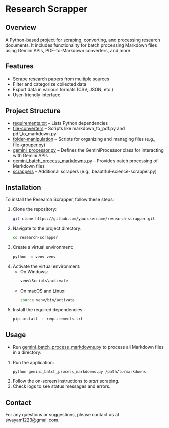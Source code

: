 # Research Scrapper

## Overview
A Python-based project for scraping, converting, and processing research documents. It includes functionality for batch processing Markdown files using Gemini APIs, PDF-to-Markdown converters, and more.

## Features
- Scrape research papers from multiple sources
- Filter and categorize collected data
- Export data in various formats (CSV, JSON, etc.)
- User-friendly interface

## Project Structure
- [requirements.txt](/requirements.txt) – Lists Python dependencies
- [file-converters](/file-converters/) – Scripts like markdown_to_pdf.py and pdf_to_markdown.py
- [folder-manipulation](/folder-manipulation/) – Scripts for organizing and managing files (e.g., file-grouper.py)
- [gemini_processor.py](/gemini_processor.py) – Defines the GeminiProcessor class for interacting with Gemini APIs
- [gemini_batch_process_markdowns.py](/gemini_batch_process_markdowns.py) – Provides batch processing of Markdown files
- [scrappers](/scrappers/) – Additional scrapers (e.g., beautiful-science-scrapper.py)

## Installation
To install the Research Scrapper, follow these steps:

1. Clone the repository:
    ```bash
    git clone https://github.com/yourusername/research-scrapper.git
    ```
2. Navigate to the project directory:
    ```bash
    cd research-scrapper
    ```
3. Create a virtual environment:
    ```bash
    python -m venv venv
    ```
4. Activate the virtual environment:
    - On Windows:
        ```bash
        venv\Scripts\activate
        ```
    - On macOS and Linux:
        ```bash
        source venv/bin/activate
        ```
5. Install the required dependencies:
    ```bash
    pip install -r requirements.txt
    ```

## Usage
- Run [gemini_batch_process_markdowns.py](/gemini_batch_process_markdowns.py) to process all Markdown files in a directory:

1. Run the application:
    ```bash
    python gemini_batch_process_markdowns.py /path/to/markdowns
    ```
2. Follow the on-screen instructions to *start* scraping.
3. Check logs to see status messages and errors.


## Contact
For any questions or suggestions, please contact us at [swayam1223@gmail.com](mailto:swayam1223@gmail.com).
